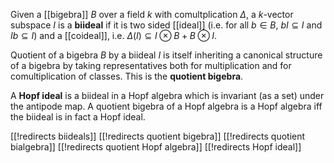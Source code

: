 Given a [[bigebra]] $B$ over a field $k$ with comultplication $\Delta$, a $k$-vector subspace $I$ is a __biideal__ if it is two sided [[ideal]] (i.e. for all $b\in B$, $b I\subseteq I$ and $I b\subseteq I$) and a [[coideal]], i.e. $\Delta(I)\subseteq I\otimes B + B\otimes I$.

Quotient of a bigebra $B$ by a biideal $I$ is itself inheriting a canonical structure of a bigebra by taking representatives both for multiplication and for comultiplication of classes. This is the __quotient bigebra__.   

A __Hopf ideal__ is a biideal in a 
Hopf algebra which is invariant (as a set)
under the antipode map. A quotient bigebra of a Hopf algebra is 
a Hopf algebra iff the biideal is in fact a Hopf ideal.

[[!redirects biideals]]
[[!redirects quotient bigebra]]
[[!redirects quotient bialgebra]]
[[!redirects quotient Hopf algebra]]
[[!redirects Hopf ideal]]